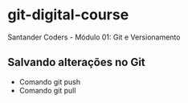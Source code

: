 # git-digital-course

Santander Coders - Módulo 01: Git e Versionamento

## Salvando alterações no Git

- Comando git push
- Comando git pull
